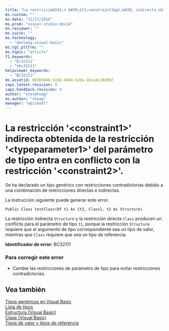 ```yaml
---
title: "La restricci&#243;n &#39;&lt;constraint1&gt;&#39; indirecta obtenida de la restricci&#243;n &#39;&lt;typeparameter1&gt;&#39; del par&#225;metro de tipo entra en conflicto con la restricci&#243;n &#39;&lt;constraint2&gt;&#39;. | Microsoft Docs"
ms.custom: ""
ms.date: "11/17/2016"
ms.prod: "visual-studio-dev14"
ms.reviewer: ""
ms.suite: ""
ms.technology: 
  - "devlang-visual-basic"
ms.tgt_pltfrm: ""
ms.topic: "article"
f1_keywords: 
  - "bc32111"
  - "vbc32111"
helpviewer_keywords: 
  - "BC32111"
ms.assetid: b03b5840-5318-4844-b2da-1bca4c28d097
caps.latest.revision: 9
caps.handback.revision: 9
author: "stevehoag"
ms.author: "shoag"
manager: "wpickett"
---
```

# La restricci&#243;n &#39;&lt;constraint1&gt;&#39; indirecta obtenida de la restricci&#243;n &#39;&lt;typeparameter1&gt;&#39; del par&#225;metro de tipo entra en conflicto con la restricci&#243;n &#39;&lt;constraint2&gt;&#39;.
Se ha declarado un tipo genérico con restricciones contradictorias debido a una combinación de restricciones directas e indirectas.  
  
 La instrucción siguiente puede generar este error.  
  
 `Public Class testClass(Of t1 As {t2, Class}, t2 As Structure)`  
  
 La restricción indirecta `Structure` y la restricción directa `Class` producen un conflicto para el parámetro de tipo `t1`, porque la restricción `Structure` requiere que el argumento de tipo correspondiente sea un tipo de valor, mientras que `Class` requiere que sea un tipo de referencia.  
  
 **Identificador de error:** BC32111  
  
### Para corregir este error  
  
-   Cambie las restricciones de parámetro de tipo para evitar restricciones contradictorias.  
  
## Vea también  
 [Tipos genéricos en Visual Basic](../Topic/Generic%20Types%20in%20Visual%20Basic%20\(Visual%20Basic\).md)   
 [Lista de tipos](../Topic/Type%20List%20\(Visual%20Basic\).md)   
 [Estructura \(Visual Basic\)](http://msdn.microsoft.com/es-es/263ce115-ac36-4c05-8cb7-0e0eead5c6d0)   
 [Clase \(Visual Basic\)](http://msdn.microsoft.com/es-es/0777c6e6-46bc-451b-ad70-57b49d4ef4f7)   
 [Tipos de valor y tipos de referencia](../Topic/Value%20Types%20and%20Reference%20Types.md)